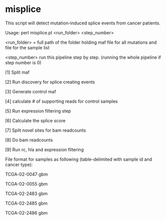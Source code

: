 # misplice #

This script will detect mutation-induced splice events from cancer patients.

Usage: perl misplice.pl <run_folder> <step_number>

<run_folder> = full path of the folder holding maf file for all mutations and file for the sample list

<step_number> run this pipeline step by step. (running the whole pipeline if step number is 0)

[1] Split maf

[2] Run discovery for splice creating events

[3] Generate control maf

[4] calculate # of supporting reads for control samples

[5] Run expression filtering step
        
[6] Calculate the splice score 

[7] Split novel sites for bam readcounts 

[8] Do bam readcounts

[9] Run rc, hla and expression filtering 

File format for samples as following (table-delimited with sample id and cancer type):

TCGA-02-0047    gbm

TCGA-02-0055    gbm

TCGA-02-2483    gbm

TCGA-02-2485    gbm

TCGA-02-2486    gbm

